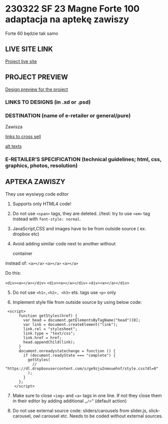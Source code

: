 # 230322 SF 23 Magne Forte 100 adaptacja na aptekę zawiszy
Forte 60 będzie tak samo
## LIVE SITE LINK 
<!-- please enter link to site preview here -->
[Project live site](https://estorelabs.github.io/RC---230322-SF-23-Magne-Forte-100-GENERIC/)
## PROJECT PREVIEW
[Design preview for the project](./link)


### LINKS TO DESIGNS (in .xd or .psd)
<!-- please enter link to preview designs -->


### DESTINATION (name of e-retailer or general/pure)
Zawisza

[links to cross sell](https://docs.google.com/document/d/1mfaIbPRtbNhA-xgUddpkidL6_3wa9NOtg2awamXUlXo/edit)

[alt texts](https://docs.google.com/spreadsheets/d/13svejf7RQVbeOfPec-SE1x5KmX_7K80Q/edit#gid=213550958)

### E-RETAILER’S SPECIFICATION (technical guidelines; html, css, graphics, photos, resolution)
<!-- please enter any additional comments important for the project -->
## APTEKA ZAWISZY

They use wysiwyg code editor

1. Supports only HTML4 code!

2. Do not use `<span>` tags, they are deleted. //test: try to use `<em>` tag instead with `font-style: normal`.

3. JavaScript,CSS and  images have to be from outside source ( ex. dropbox etc)

4. Avoid adding similar code next to another without <div> container


instead of:
`<a></a>`
`<a></a>`
`<a></a>`

Do this:

`<div><a></a></div>`
`<div><a></a></div>`
`<div><a></a></div>`

5. Do not use `<h1>,<h2>, <h3>` ets. tags   use `<p>` only

6. Implement style file from outside source by using below code:
```
 <script>
      function getStyles(href) {
        var head = document.getElementsByTagName("head")[0];
        var link = document.createElement("link");
        link.rel = "stylesheet";
        link.type = "text/css";
        link.href = href;
        head.appendChild(link);
      }
      document.onreadystatechange = function () {
        if (document.readyState === "complete") {
          getStyles(
            // "https://dl.dropboxusercontent.com/s/ge9zju2nmxuehnf/style.css?dl=0"
          );
        }
      };
    </script>
```
  7. Make sure to close `<img>` and `<a>` tags in one line. If not they close them in their editor by adding additional `„/>”` (default action)
  
  8. Do not use external source code: sliders/carousels from slider.js, slick-carousel, owl carousel etc. Needs to be coded without external sources.
